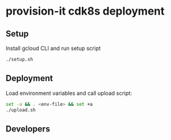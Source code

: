 # provision-it cdk8s deployment

## Setup

Install gcloud CLI and run setup script

```bash
./setup.sh
```

## Deployment

Load environment variables and call upload script:

```bash
set -a && . <env-file> && set +a
./upload.sh
```

## Developers
